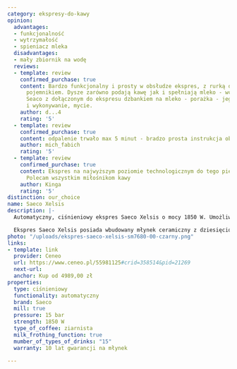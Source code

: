 ```yaml
---
category: ekspresy-do-kawy
opinion:
  advantages:
  - funkcjonalność
  - wytrzymałość
  - spieniacz mleka
  disadvantages:
  - mały zbiornik na wodę
  reviews:
  - template: review
    confirmed_purchase: true
    content: Bardzo funkcjonalny i prosty w obsłudze ekspres, z rurką do mleka i funkcjonalnym
      pojemnikiem. Dysze zarówno podają kawę jak i spełniają mleko - wcześnej miałem
      Seaco z dołączonym do ekspresu dzbankiem na mleko - porażka - jego wkładanie
      i wykonywanie, mycie.
    author: d...4
    rating: '5'
  - template: review
    confirmed_purchase: true
    content: odpalenie trwało max 5 minut - bradzo prosta instrukcja obrazkowa
    author: mich_fabich
    rating: '5'
  - template: review
    confirmed_purchase: true
    content: Ekspres na najwyższym poziomie technologicznym do tego piękny design.
      Polecam wszystkim miłośnikom kawy
    author: Kinga
    rating: '5'
distinction: our_choice
name: Saeco Xelsis
description: |-
  Automatyczny, ciśnieniowy ekspres Saeco Xelsis o mocy 1850 W. Umożliwia przygotowanie i personalizację piętnastu najpopularniejszych napojów kawowych. Urządzenie zostało wyposażone w szereg innowacyjnych technologii, takich jak funkcja HygieSteam, Aqua Clean, samoczynne czyszczenie automatyczne, a także dotykowy interfejs.

  Ekspres Saeco Xelsis posiada wbudowany młynek ceramiczny z dziesięcioletnią gwarancją. Użytkownik ma możliwość personalizacji ustawień, wybierając jeden z dwunastu poziomów grubości mielenia, co w znaczący sposób wpływa na intensywność napoju. Filtr AquaClean zapewnia czystą, zdrową i krystalicznie czystą wodę. Ponadto, dla miłośników kaw mlecznych ekspres został wyposażony w spieniacz do mleka. Dzięki temu za pomocą zaledwie kilku przycisków urządzenie potrafi przygotować najpopularniejsze kawy z puszystą mleczną pianką jak cappuccino lub white flat. Ekspres jest czyszczony automatycznie tuż przed rozpoczęciem nowego procesu parzenia.
photo: "/uploads/ekspres-saeco-xelsis-sm7680-00-czarny.png"
links:
- template: link
  provider: Ceneo
  url: https://www.ceneo.pl/55981125#crid=358514&pid=21269
  next-url:
  anchor: Kup od 4989,00 zł
properties:
  type: ciśnieniowy
  functionality: automatyczny
  brand: Saeco
  mill: true
  pressure: 15 bar
  strength: 1850 W
  type_of_coffee: ziarnista
  milk_frothing_function: true
  mumber_of_types_of_drinks: "15"
  warranty: 10 lat gwarancji na młynek

---
```

